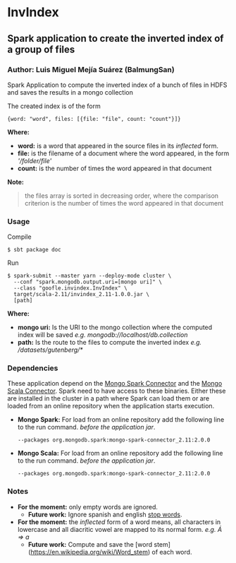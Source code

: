 # InvIndex
## Spark application to create the inverted index of a group of files
### Author: Luis Miguel Mejía Suárez (BalmungSan)

Spark Application to compute the inverted index of a bunch of files in HDFS and saves the results in a mongo collection

The created index is of the form

    {word: "word", files: [{file: "file", count: "count"}]}

**Where:**

- **word:** is a word that appeared in the source files
in its _inflected_ form.
- **file:** is the filename of a document where the word appeared,
in the form _'/folder/file'_
- **count:** is the number of times the word appeared in that document

**Note:**
> the files array is sorted in decreasing order, where the comparison criterion is the number of times the word appeared in that document

### Usage
Compile

    $ sbt package doc

Run

    $ spark-submit --master yarn --deploy-mode cluster \
      --conf "spark.mongodb.output.uri=[mongo uri]" \
      --class "goofle.invindex.InvIndex" \
      target/scala-2.11/invindex_2.11-1.0.0.jar \
      [path]

**Where:**

- **mongo uri:** Is the URI to the mongo collection where the computed index will be saved _e.g. mongodb://localhost/db.collection_
- **path:** Is the route to the files to compute the inverted index _e.g. /datasets/gutenberg/*_

### Dependencies
These application depend on the [Mongo Spark Connector](https://github.com/mongodb/mongo-spark) and the [Mongo Scala Connector](https://docs.mongodb.com/spark-connector/master/scala-api/). Spark need to have access to these binaries.
Either these are installed in the cluster in a path where Spark can load them or are loaded from an online repository when the application starts execution.

- **Mongo Spark:** For load from an online repository add the following line to the run command. _before the application jar_.

	```--packages org.mongodb.spark:mongo-spark-connector_2.11:2.0.0```

- **Mongo Scala:** For load from an online repository add the following line to the run command. _before the application jar_.

	```--packages org.mongodb.spark:mongo-spark-connector_2.11:2.0.0```

### Notes
- **For the moment:** only empty words are ignored.
	+ **Future work:** Ignore spanish and english [stop words](https://en.wikipedia.org/wiki/Stop_words).
- **For the moment:** the _inflected_ form of a word means, all characters in lowercase and all diacritic vowel are mapped to its normal form. _e.g. Á => a_
	+ **Future work:** Compute and save the [word stem] (https://en.wikipedia.org/wiki/Word_stem) of each word.

